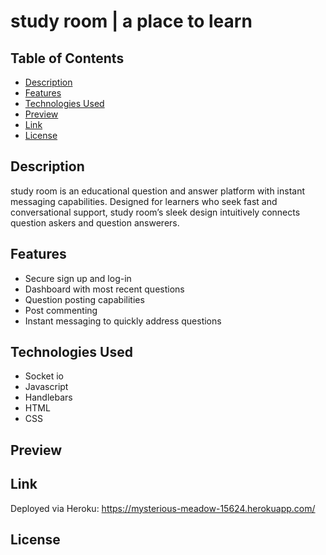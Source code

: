 # study room  |  a place to learn

## Table of Contents
- [Description](#description)
- [Features](#features)
- [Technologies Used](#technologies-used)
- [Preview](#preview)
- [Link](#link)
- [License](#license)

   

## Description
study room is an educational question and answer platform with instant messaging capabilities. Designed for learners who seek fast and conversational support, study room’s sleek design intuitively connects question askers and question answerers.

  

## Features
- Secure sign up and log-in 
- Dashboard with most recent questions
- Question posting capabilities
- Post commenting
- Instant messaging to quickly address questions



## Technologies Used
- Socket io
- Javascript
- Handlebars
- HTML
- CSS

 

## Preview

  

## Link
Deployed via Heroku: https://mysterious-meadow-15624.herokuapp.com/
   
 

## License

